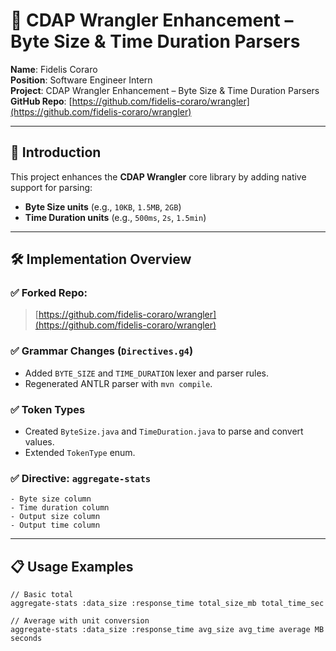 # 🚀 CDAP Wrangler Enhancement – Byte Size & Time Duration Parsers

**Name**: Fidelis Coraro  
**Position**: Software Engineer Intern  
**Project**: CDAP Wrangler Enhancement – Byte Size & Time Duration Parsers  
**GitHub Repo**: [https://github.com/fidelis-coraro/wrangler](https://github.com/fidelis-coraro/wrangler)

---

## 📘 Introduction

This project enhances the **CDAP Wrangler** core library by adding native support for parsing:

- **Byte Size units** (e.g., `10KB`, `1.5MB`, `2GB`)
- **Time Duration units** (e.g., `500ms`, `2s`, `1.5min`)





---

## 🛠️ Implementation Overview

### ✅ Forked Repo:
> [https://github.com/fidelis-coraro/wrangler](https://github.com/fidelis-coraro/wrangler)

### ✅ Grammar Changes (`Directives.g4`)
- Added `BYTE_SIZE` and `TIME_DURATION` lexer and parser rules.
- Regenerated ANTLR parser with `mvn compile`.

### ✅ Token Types
- Created `ByteSize.java` and `TimeDuration.java` to parse and convert values.
- Extended `TokenType` enum.

### ✅ Directive: `aggregate-stats`

    - Byte size column
    - Time duration column
    - Output size column
    - Output time column
   

---

## 📋 Usage Examples

```wrangler
// Basic total
aggregate-stats :data_size :response_time total_size_mb total_time_sec

// Average with unit conversion
aggregate-stats :data_size :response_time avg_size avg_time average MB seconds


